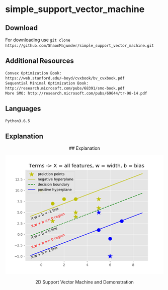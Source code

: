 # simple_support_vector_machine 

## Download 
For downloading use 
       `git clone https://github.com/ShaonMajumder/simple_support_vector_machine.git` 

## Additional Resources
	Convex Optimization Book: https://web.stanford.edu/~boyd/cvxbook/bv_cvxbook.pdf
	Sequential Minimal Optimization Book: http://research.microsoft.com/pubs/68391/smo-book.pdf
	More SMO: http://research.microsoft.com/pubs/69644/tr-98-14.pdf

## Languages
	Python3.6.5

## Explanation
<div align="center">
## Explanation
 
![2D Support Vector Machine](https://github.com/ShaonMajumder/simple_support_vector_machine/blob/master/pics/2D_Support_Vector_Machine.png)

2D Support Vector Machine and Demonstration
</div>